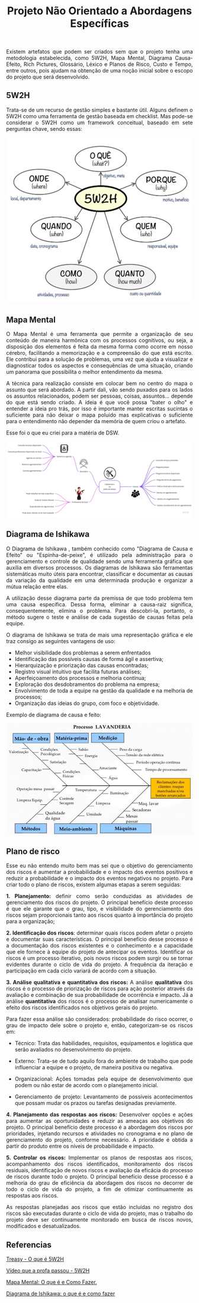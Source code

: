 # <center> Projeto Não Orientado a Abordagens Específicas
<br>
<div align="justify">

Existem artefatos que podem ser criados sem que o projeto tenha uma metodologia estabelecida, como 5W2H, Mapa Mental, Diagrama Causa-Efeito, Rich Pictures, Glossário, Léxico e Planos de Risco, Custo e Tempo, entre outros, pois ajudam na obtenção de uma noção inicial sobre o escopo do projeto que será desenvolvido.

## 5W2H

Trata-se de um recurso de gestão simples e bastante útil. Alguns definem o 5W2H como uma ferramenta de gestão baseada em checklist. Mas pode-se considerar o 5W2H como um framework conceitual, baseado em sete perguntas chave, sendo essas:

![5w2h](../_media/desenho/5w2h.jpg)

## Mapa Mental

O Mapa Mental é uma ferramenta que permite a organização de seu conteúdo de maneira harmônica com os processos cognitivos, ou seja, a disposição dos elementos é feita da mesma forma como ocorre em nosso cérebro, facilitando a memorização e a compreensão do que está escrito. Ele contribui para a solução de problemas, uma vez que ajuda a visualizar e diagnosticar todos os aspectos e consequências de uma situação, criando um panorama que possibilita o melhor entendimento da mesma.

A técnica para realização consiste em colocar bem no centro do mapa o assunto que será abordado. A partir dali, vão sendo puxados para os lados os assuntos relacionados, podem ser pessoas, coisas, assuntos... depende do que está sendo criado. A ideia é que você possa "bater o olho" e entender a ideia pro trás, por isso é importante manter escritas sucintas o suficiente para não deixar o mapa poluído mas explicativas o suficiente para o entendimento não depender da memória de quem criou o artefato. 

Esse foi o que eu criei para a matéria de DSW.
<div align="center"><img src="../_media/desenho/mapa-mental.jpg"></div>

## Diagrama de Ishikawa

O Diagrama de Ishikawa , também conhecido como "Diagrama de Causa e Efeito" ou "Espinha-de-peixe", é utilizado pela administração para o gerenciamento e controle de qualidade sendo uma ferramenta gráfica que auxilia em diversos processos. Os diagramas de Ishikawa são ferramentas sistemáticas muito úteis para encontrar, classificar e documentar as causas da variação da qualidade em uma determinada produção e organizar a mútua relação entre elas.

A utilização desse diagrama parte da premissa de que todo problema tem uma causa específica. Dessa forma, eliminar a causa-raiz significa, consequentemente, elimina o problema. Para descobri-la, portanto, o método sugere o teste e análise de cada sugestão de causas feitas pela equipe.

O diagrama de Ishikawa se trata de mais uma representação gráfica e ele traz consigo as seguintes vantagens de uso:
- Melhor visibilidade dos problemas a serem enfrentados
- Identificação das possíveis causas de forma ágil e assertiva;
- Hierarquização e priorização das causas encontradas;
- Registro visual intuitivo que facilita futuras análises;
- Aperfeiçoamento dos processos e melhoria contínua;
- Exploração dos desdobramentos do problema na empresa;
- Envolvimento de toda a equipe na gestão da qualidade e na melhoria de processos;
- Organização das ideias do grupo, com foco e objetividade.

Exemplo de diagrama de causa e feito:

<div align="center"><img src="../_media/desenho/ishikawa.jpg"></div>

## Plano de risco

Esse eu não entendo muito bem mas sei que o objetivo do gerenciamento dos riscos é aumentar a probabilidade e o impacto dos eventos positivos e reduzir a probabilidade e o impacto dos eventos negativos no projeto. Para criar todo o plano de riscos, existem algumas etapas a serem seguidas:

**1. Planejamento:** definir como serão conduzidas as atividades de gerenciamento dos riscos do projeto. O principal benefício deste processo é que ele garante que o grau, tipo, e visibilidade do gerenciamento dos riscos sejam proporcionais tanto aos riscos quanto à importância do projeto para a organização;

**2. Identificação dos riscos**: determinar quais riscos podem afetar o projeto e documentar suas características. O principal benefício desse processo é a documentação dos riscos existentes e o conhecimento e a capacidade que ele fornece à equipe do projeto de antecipar os eventos. Identificar os riscos é um processo iterativo, pois novos riscos podem surgir ou se tornar evidentes durante o ciclo de vida do projeto. A frequência da iteração e participação em cada ciclo variará de acordo com a situação.

**3. Análise qualitativa e quantitativa dos riscos:** A análise **qualitativa** dos riscos é o processo de priorização de riscos para ação posterior através da avaliação e combinação de sua probabilidade de ocorrência e impacto. Já a análise **quantitativa** dos riscos é o processo de analisar numericamente o efeito dos riscos identificados nos objetivos gerais do projeto.

Para fazer essa análise são considerados: probabilidade do risco ocorrer, o grau de impacto dele sobre o projeto e, então, categorizam-se os riscos em:

- Técnico: Trata das habilidades, requisitos, equipamentos e logística que serão avaliados no desenvolvimento do projeto.

- Externo: Trata-se de tudo aquilo fora do ambiente de trabalho que pode influenciar a equipe e o projeto, de maneira positiva ou negativa.

- Organizacional: Ações tomadas pela equipe de desenvolvimento que podem ou não estar de acordo com o planejamento inicial.

- Gerenciamento de projeto: Levantamento de possíveis acontecimentos que possam mudar os prazos ou tarefas designadas previamente.

**4. Planejamento das respostas aos riscos:** Desenvolver opções e ações para aumentar as oportunidades e reduzir as ameaças aos objetivos do projeto. O principal benefício deste processo é a abordagem dos riscos por prioridades, injetando recursos e atividades no cronograma e no plano de gerenciamento do projeto, conforme necessário. A prioridade é obtida a partir do produto entre os níveis de probabilidade e impacto.

**5. Controlar os riscos:** Implementar os planos de respostas aos riscos, acompanhamento dos riscos identificados, monitoramento dos riscos residuais, identificação de novos riscos e avaliação da eficácia do processo de riscos durante todo o projeto. O principal benefício desse processo é a melhoria do grau de eficiência da abordagem dos riscos no decorrer de todo o ciclo de vida do projeto, a fim de otimizar continuamente as respostas aos riscos.

As respostas planejadas aos riscos que estão incluídas no registro dos riscos são executadas durante o ciclo de vida do projeto, mas o trabalho do projeto deve ser continuamente monitorado em busca de riscos novos, modificados e desatualizados.



## Referencias

[Treasy - O que é 5W2H](https://www.treasy.com.br/blog/5w2h/)

[Vídeo que a profa passou - 5W2H](https://www.youtube.com/watch?v=RTiugdJLQDA)

[Mapa Mental: O que é e Como Fazer.](https://www.sbcoaching.com.br/blog/mapa-mental/)

[Diagrama de Ishikawa: o que é e como fazer](https://www.siteware.com.br/blog/metodologias/diagrama-de-ishikawa/)
